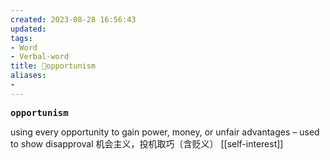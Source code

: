 ```yaml
---
created: 2023-08-28 16:56:43
updated: 
tags: 
- Word
- Verbal-word
title: 🚩opportunism
aliases:
- 
---
```


<pre><strong>opportunism</strong></pre>
using every opportunity to gain power, money, or unfair advantages – used to show disapproval 机会主义，投机取巧〔含贬义〕
[[self-interest]]